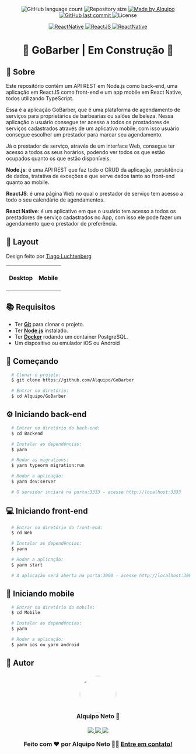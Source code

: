 <!-- <h1 align="center">
    <img alt="GoBarber" title="#GoBarber" src=".github/logo.png"/>
</h1> -->

<p align="center">

  <img alt="GitHub language count" src="https://img.shields.io/github/languages/count/Alquipo/GoBarber">

  <img alt="Repository size" src="https://img.shields.io/github/repo-size/Alquipo/GoBarber">
	
  <a href="https://www.linkedin.com/in/alquiponeto/">
    <img alt="Made by Alquipo" src="https://img.shields.io/badge/made%20by-AlquipoNeto-blue">
  </a>

  <a href="https://github.com/Alquipo/GoBarber/commits/master">
    <img alt="GitHub last commit" src="https://img.shields.io/github/last-commit/Alquipo/GoBarber?color=blue">
  </a>

  <img alt="License" src="https://img.shields.io/badge/license-MIT-brightgreen?color=blue">

</p>
<p align="center">

<a target="_blank" href="https://nodejs.org/">
    <img alt="ReactNative" src="https://img.shields.io/static/v1?color=brightgreen&label=Node&message=JS&?style=plastic&logo=Node.js">
  </a>

  <a href="https://reactjs.org/">
  <img alt="ReactJS" src="https://img.shields.io/static/v1?color=blue&label=React&message=JS&?style=plastic&logo=React">
</a>

 <a href="https://reactnative.dev/">
    <img alt="ReactNative" src="https://img.shields.io/static/v1?color=blue&label=React&message=Native&?style=plastic&logo=React">
  </a>
  </p>
<h1 align="center">
🚧 GoBarber  | Em Construção 🚧
</h1>

## :page_with_curl: Sobre

Este repositório contém um API REST em Node.js como back-end, uma aplicação em ReactJS como front-end e um app mobile em React Native, todos utilizando TypeScript.

Essa é a aplicação GoBarber, que é uma plataforma de agendamento de serviços para proprietários de barbearias ou salões de beleza. Nessa aplicação o usuário consegue ter acesso a todos os prostadores de serviços cadastrados através de um aplicativo mobile, com isso usuário consegue escolher um prestador para marcar seu agendamento.

Já o prestador de serviço, através de um interface Web, consegue ter acesso a todos os seus horários, podendo ver todos os que estão ocupados quanto os que estão disponíveis.

**Node.js**: é uma API REST que faz todo o CRUD da aplicação, persistência de dados, tratativa de exceções e que serve dados tanto ao front-end quanto ao mobile.

**ReactJS**: é uma página Web no qual o prestador de serviço tem acesso a todo o seu calendário de agendamentos.

**React Native**: é um aplicativo em que o usuário tem acesso a todos os prestadores de serviço cadastrados no App, com isso ele pode fazer um agendamento que o prestador de preferência.

## 🎨 Layout

Design feito por [Tiago Luchtenberg](https://www.instagram.com/tiagoluchtenberg/)

<table>
  <tr>
    <td colspan="2"><h4 align="center">Desktop</h4> </td>
    <td colspan="2"><h4 align="center">Mobile</h4></td>
  </tr>
  <tr>
    <!-- <td><img src=".github/preview-web.png" width=300 /></td><td><img src=".github/Formulário.png" width=300 /></td>
    <td><img src=".github/preview-mobile.png" width=180 /></td><td><img src=".github/Home-mobile.png" width=180 /></td> -->
  </tr>
</table>

## :books: Requisitos

- Ter [**Git**](https://git-scm.com/) para clonar o projeto.
- Ter [**Node.js**](https://nodejs.org/en/) instalado.
- Ter [**Docker**](https://www.docker.com/) rodando um container PostgreSQL.
- Um dispositivo ou emulador iOS ou Android

## :rocket: Começando

```bash
  # Clonar o projeto:
  $ git clone https://github.com/Alquipo/GoBarber

  # Entrar no diretório:
  $ cd Alquipo/GoBarber
```

## :gear: Iniciando back-end

```bash
  # Entrar no diretório do back-end:
  $ cd Backend

  # Instalar as dependências:
  $ yarn

  # Rodar as migrations:
  $ yarn typeorm migration:run

  # Rodar a aplicação:
  $ yarn dev:server

  # O servidor inciará na porta:3333 - acesse http://localhost:3333
```

## :computer: Iniciando front-end

```bash
  # Entrar no diretório do front-end:
  $ cd Web

  # Instalar as dependências:
  $ yarn

  # Rodar a aplicação:
  $ yarn start

  # A aplicação será aberta na porta:3000 - acesse http://localhost:3000
```

## :iphone: Iniciando mobile

```bash
  # Entrar no diretório do mobile:
  $ cd Mobile

  # Instalar as dependências:
  $ yarn

  # Rodar a aplicação:
  $ yarn ios ou yarn android
```

## 🦸 Autor

<h3 align="center">
  <img style="border-radius: 50%" src="https://avatars2.githubusercontent.com/u/58523339?s=460&u=5bba39ceab3329cfff6c86b2d3dfdcd5f944c4c0&v=4" width="100px;" alt=""/>
  <br/>
  <strong>Alquipo Neto</strong> 🚀
  <br/>
  <br/>

 <a href="https://www.linkedin.com/in/alquiponeto" alt="LinkedIn" target="blank">
    <img src="https://img.shields.io/badge/-LinkedIn-blue?style=flat-square&logo=Linkedin&logoColor=white" />
  </a>

 <a href="https://wa.me/5522999989597/" alt="WhatsApp" target="blank">
    <img src="https://img.shields.io/badge/-WhatsApp-25D366?style=flat-square&logo=WhatsApp&logoColor=white" />
  </a>

  <a href="mailto:alquiponeto@outlook.com.br?subject=Olá%20Alquipo" alt="Email" target="blank">
    <img src="https://img.shields.io/badge/-alquiponeto@outlook.com.br-blue?style=flat-square&logo=Gmail&logoColor=white&link=mailto:alquiponeto@outlook.com.br" />
  </a>

<br/>

Feito com ❤️ por Alquipo Neto 👋🏽 [Entre em contato!](https://www.linkedin.com/in/alquiponeto/)

</h3>
